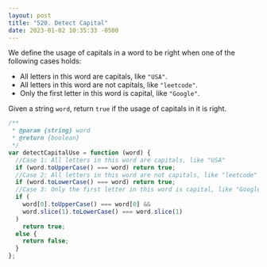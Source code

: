 ```yaml
---
layout: post
title: "520. Detect Capital"
date: 2023-01-02 10:35:33 -0500
---
```


We define the usage of capitals in a word to be right when one of the following cases holds:

- All letters in this word are capitals, like `"USA"`.
- All letters in this word are not capitals, like `"leetcode"`.
- Only the first letter in this word is capital, like `"Google"`.

Given a string `word`, return `true` if the usage of capitals in it is right.

```javascript
/**
 * @param {string} word
 * @return {boolean}
 */
var detectCapitalUse = function (word) {
  //Case 1: All letters in this word are capitals, like "USA"
  if (word.toUpperCase() === word) return true;
  //Case 2: All letters in this word are not capitals, like "leetcode"
  if (word.toLowerCase() === word) return true;
  //Case 3: Only the first letter in this word is capital, like "Google"
  if (
    word[0].toUpperCase() === word[0] &&
    word.slice(1).toLowerCase() === word.slice(1)
  )
    return true;
  else {
    return false;
  }
};
```
